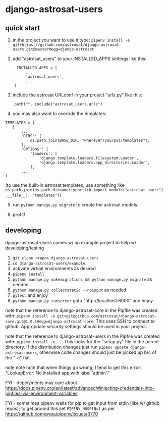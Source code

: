 # django-astrosat-users

## quick start

 1. in the project you want to use it type:
`pipenv install -e git+https://github.com/astrosat/django-astrosat-users.git@master#egg=django-astrosat`

 2. add "astrosat_users" to your INSTALLED_APPS settings like this:
```
     INSTALLED_APPS = [
         ...
         'astrosat_users',
         ...
    ]
```
 3. include the astrosat URLconf in your project "urls.py" like this:
 ```
	 path("", include("astrosat_users.urls")
 ```
 4. you may also want to override the templates:
 ```
 TEMPLATES = [
    {
        ...
        'DIRS': [
            os.path.join(BASE_DIR, "wherever/you/put/templates"),
        ],
        'OPTIONS': {
            'loaders': [
                'django.template.loaders.filesystem.Loader',
                'django.template.loaders.app_directories.Loader',
            ],
        ...
 ]
 ```
 (to use the built-in astrosat templates, use something like `os.path.join(os.path.dirname(importlib.import_module("astrosat_users").__file__), "templates")`)

 5. run `python manage.py migrate` to create the astrosat models.

 6. profit!


## developing

django-astrosat-users comes w/ an example project to help w/ developing/testing

1. `git clone <repo> django-astrosat-users`
2. `cd django-astrosat-users/example`
3. activate virtual environments as desired
4. `pipenv install`
5. `python manage.py makemigrations && python manage.py migrate` as needed
6. `python manage.py collectstatic --noinput` as needed
7. `pytest` and enjoy
8. `python manage.py runserver` goto "http://localhost:8000" and enjoy

note that the reference to django-astrosat-core in the Pipfile was created with: `pipenv install -e git+git@github.com/astrosat/django-astrosat-core.git@1.0.1#egg=django-astrosat-core`.  This uses SSH to connect to github.  Appropriate security settings should be used in your project.

note that the reference to django-astrosat-users in the Pipfile was created with:  `pipenv install -e ..`.  This looks for the "setup.py" file in the parent directory.  If the distribution changes just run `pipenv update django-astrosat-users`, otherwise code changes should just be picked up b/c of the "-e" flat.

<!-- django-astrosat-core = {editable = true,git = "git@github.com/astrosat/django-astrosat-core.git",ref = "1.0.1"} -->


note note note that when things go wrong, I tend to get this error: "LookupError: No installed app with label 'admin'."

FYI - deployments may care about https://docs.pipenv.org/en/latest/advanced/#injecting-credentials-into-pipfiles-via-environment-variables

FYI - sometimes pipenv waits for pip to get input from stdin (like w/ github repos); to get around this set `PIPENV_NOSPIN=1` as per https://github.com/pypa/pipenv/issues/3770
